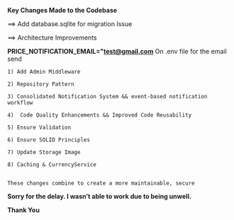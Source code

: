 **Key Changes Made to the Codebase**

==> Add database.sqlite for migration Issue

==> Architecture Improvements

**PRICE_NOTIFICATION_EMAIL="test@gmail.com** On .env file for the email send 

```
1) Add Admin Middleware

2) Repository Pattern

3) Consolidated Notification System && event-based notification workflow

4)  Code Quality Enhancements && Improved Code Reusability

5) Ensure Validation

6) Ensure SOLID Principles

7) Update Storage Image

8) Caching & CurrencyService


These changes combine to create a more maintainable, secure
```


**Sorry for the delay. I wasn’t able to work due to being unwell.**


**Thank You**
